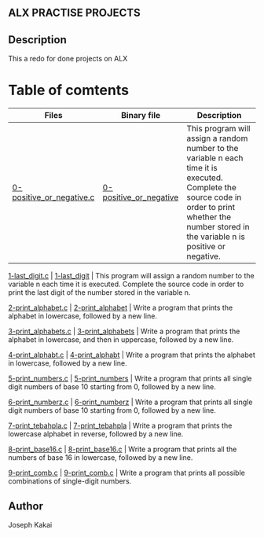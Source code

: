 ## ALX PRACTISE PROJECTS

## Description
This a redo for done projects on ALX

# Table of comtents
Files | Binary file | Description
------|-------------|------------
[0-positive_or_negative.c](./0-positive_or_negative.c) | [0-positive_or_negative](./0-positive_or_negative.c) | This program will assign a random number to the variable n each time it is executed. Complete the source code in order to print whether the number stored in the variable n is positive or negative.

[1-last_digit.c](./1-last_digit.c) | [1-last_digit](./1-last_digit) | This program will assign a random number to the variable n each time it is executed. Complete the source code in order to print the last digit of the number stored in the variable n.

[2-print_alphabet.c](./2-print_alphabet.c) | [2-print_alphabet](./2-print_alphabet) | Write a program that prints the alphabet in lowercase, followed by a new line.

[3-print_alphabets.c](./3-print_alphabets.c) | [3-print_alphabets](./3-print_alphabets) | Write a program that prints the alphabet in lowercase, and then in uppercase, followed by a new line.

[4-print_alphabt.c](./4-print_alphabt.c) | [4-print_alphabt](./4-print_alphabt) | Write a program that prints the alphabet in lowercase, followed by a new line.

[5-print_numbers.c](./5-print_numbers.c) | [5-print_numbers](./5-print_numbers) | Write a program that prints all single digit numbers of base 10 starting from 0, followed by a new line.

[6-print_numberz.c](./6-print_numberz.c) | [6-print_numberz](./6-print_numberz) | Write a program that prints all single digit numbers of base 10 starting from 0, followed by a new line.

[7-print_tebahpla.c](./7-print_tebahpla.c) | [7-print_tebahpla](./7-print_tebahpla) | Write a program that prints the lowercase alphabet in reverse, followed by a new line.

[8-print_base16.c](./8-print_base16.c) | [8-print_base16.c](./8-print_base16.c) | Write a program that prints all the numbers of base 16 in lowercase, followed by a new line.

[9-print_comb.c](./9-print_comb.c) | [9-print_comb.c](./9-print_comb.c) | Write a program that prints all possible combinations of single-digit numbers.


## Author
Joseph Kakai
